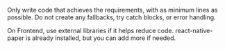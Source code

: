 Only write code that achieves the requirements, with as minimum lines as possible.
Do not create any fallbacks, try catch blocks, or error handling.

On Frontend, use external libraries if it helps reduce code.
react-native-paper is already installed, but you can add more if needed.